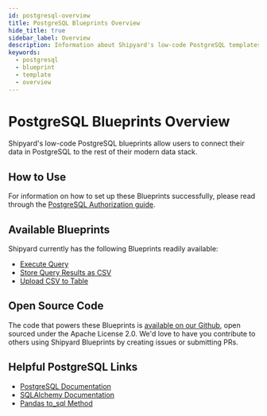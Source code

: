 ```yaml
---
id: postgresql-overview
title: PostgreSQL Blueprints Overview
hide_title: true
sidebar_label: Overview
description: Information about Shipyard's low-code PostgreSQL templates.
keywords:
  - postgresql
  - blueprint
  - template
  - overview
---
```


# PostgreSQL Blueprints Overview

Shipyard's low-code PostgreSQL blueprints allow users to connect their data in PostgreSQL to the rest of their modern data stack.

## How to Use
For information on how to set up these Blueprints successfully, please read through the [PostgreSQL Authorization guide](postgresql-authorization.md).

## Available Blueprints
Shipyard currently has the following Blueprints readily available:
- [Execute Query](postgresql-execute-query.md)
- [Store Query Results as CSV](postgresql-store-query-results-as-csv.md)
- [Upload CSV to Table](postgresql-upload-csv-to-table.md)

## Open Source Code
The code that powers these Blueprints is [available on our Github](https://github.com/shipyardapp/postgresql-blueprints), open sourced under the Apache License 2.0. We'd love to have you contribute to others using Shipyard Blueprints by creating issues or submitting PRs.

## Helpful PostgreSQL Links
- [PostgreSQL Documentation](https://www.postgresql.org/docs/12/index.html)  
- [SQLAlchemy Documentation](https://docs.sqlalchemy.org/en/13/)  
- [Pandas to_sql Method](https://pandas.pydata.org/pandas-docs/stable/reference/api/pandas.DataFrame.to_sql.html) 